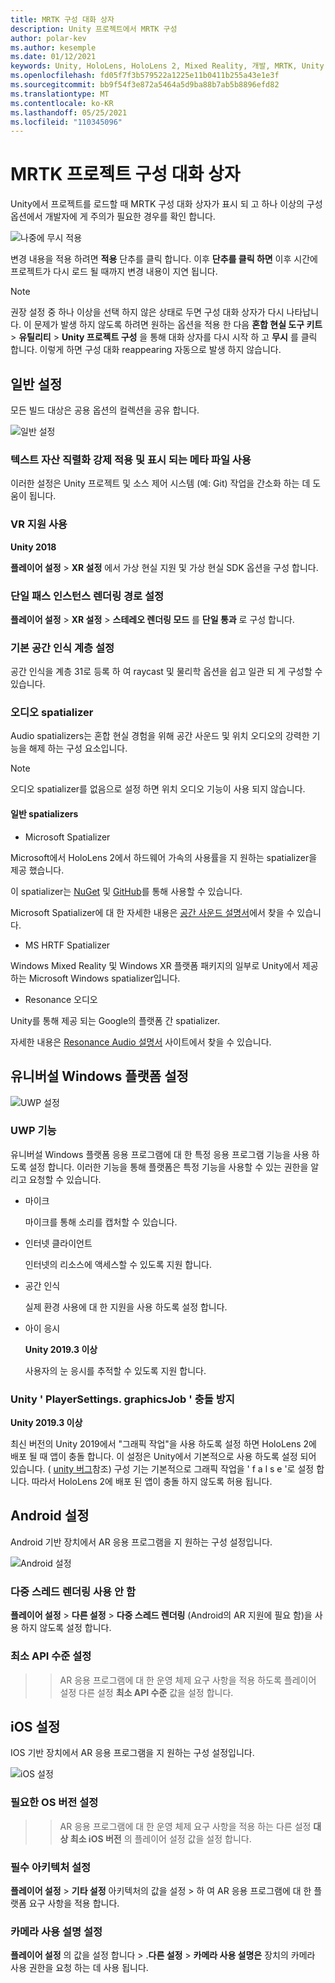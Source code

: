 ```yaml
---
title: MRTK 구성 대화 상자
description: Unity 프로젝트에서 MRTK 구성
author: polar-kev
ms.author: kesemple
ms.date: 01/12/2021
keywords: Unity, HoloLens, HoloLens 2, Mixed Reality, 개발, MRTK, Unity
ms.openlocfilehash: fd05f7f3b579522a1225e11b0411b255a43e1e3f
ms.sourcegitcommit: bb9f54f3e872a5464a5d9ba88b7ab5b8896efd82
ms.translationtype: MT
ms.contentlocale: ko-KR
ms.lasthandoff: 05/25/2021
ms.locfileid: "110345096"
---
```

# <a name="mrtk-project-configuration-dialog"></a>MRTK 프로젝트 구성 대화 상자

Unity에서 프로젝트를 로드할 때 MRTK 구성 대화 상자가 표시 되 고 하나 이상의 구성 옵션에서 개발자에 게 주의가 필요한 경우를 확인 합니다.

![나중에 무시 적용](../features/images/configuration-dialog/ConfigurationDialogHeader.png)

변경 내용을 적용 하려면 **적용** 단추를 클릭 합니다. 이후 **단추를 클릭 하면** 이후 시간에 프로젝트가 다시 로드 될 때까지 변경 내용이 지연 됩니다.

> [!NOTE]
> 권장 설정 중 하나 이상을 선택 하지 않은 상태로 두면 구성 대화 상자가 다시 나타납니다. 이 문제가 발생 하지 않도록 하려면 원하는 옵션을 적용 한 다음 **혼합 현실 도구 키트**  >  **유틸리티**  >  **Unity 프로젝트 구성** 을 통해 대화 상자를 다시 시작 하 고 **무시** 를 클릭 합니다. 이렇게 하면 구성 대화 reappearing 자동으로 발생 하지 않습니다.

## <a name="common-settings"></a>일반 설정

모든 빌드 대상은 공용 옵션의 컬렉션을 공유 합니다.

![일반 설정](../features/images/configuration-dialog/ConfigurationDialogCommonSettings.png)

### <a name="force-text-asset-serialization-and-enable-visible-meta-files"></a>텍스트 자산 직렬화 강제 적용 및 표시 되는 메타 파일 사용

이러한 설정은 Unity 프로젝트 및 소스 제어 시스템 (예: Git) 작업을 간소화 하는 데 도움이 됩니다.

### <a name="enable-vr-supported"></a>VR 지원 사용

**Unity 2018**

**플레이어 설정**  >  **XR 설정** 에서 가상 현실 지원 및 가상 현실 SDK 옵션을 구성 합니다.

### <a name="set-single-pass-instanced-rendering-path"></a>단일 패스 인스턴스 렌더링 경로 설정

**플레이어 설정**  >  **XR 설정**  >  **스테레오 렌더링 모드** 를 **단일 통과** 로 구성 합니다.

### <a name="set-default-spatial-awareness-layer"></a>기본 공간 인식 계층 설정

공간 인식을 계층 31로 등록 하 여 raycast 및 물리학 옵션을 쉽고 일관 되 게 구성할 수 있습니다.

### <a name="audio-spatializer"></a>오디오 spatializer

Audio spatializers는 혼합 현실 경험을 위해 공간 사운드 및 위치 오디오의 강력한 기능을 해제 하는 구성 요소입니다.

> [!NOTE]
> 오디오 spatializer를 없음으로 설정 하면 위치 오디오 기능이 사용 되지 않습니다.

#### <a name="common-spatializers"></a>일반 spatializers

- Microsoft Spatializer

Microsoft에서 HoloLens 2에서 하드웨어 가속의 사용률을 지 원하는 spatializer을 제공 했습니다.

이 spatializer는 [NuGet](https://www.nuget.org/packages/Microsoft.SpatialAudio.Spatializer.Unity/) 및 [GitHub](https://github.com/microsoft/spatialaudio-unity)를 통해 사용할 수 있습니다.

Microsoft Spatializer에 대 한 자세한 내용은 [공간 사운드 설명서](/windows/mixed-reality/spatial-sound-in-unity)에서 찾을 수 있습니다.

- MS HRTF Spatializer

Windows Mixed Reality 및 Windows XR 플랫폼 패키지의 일부로 Unity에서 제공 하는 Microsoft Windows spatializer입니다.

- Resonance 오디오

Unity를 통해 제공 되는 Google의 플랫폼 간 spatializer.

자세한 내용은 [Resonance Audio 설명서](https://resonance-audio.github.io/resonance-audio/develop/unity/getting-started) 사이트에서 찾을 수 있습니다.

## <a name="universal-windows-platform-settings"></a>유니버설 Windows 플랫폼 설정

![UWP 설정](../features/images/configuration-dialog/ConfigurationDialogUWPSettings.png)

### <a name="uwp-capabilities"></a>UWP 기능

유니버설 Windows 플랫폼 응용 프로그램에 대 한 특정 응용 프로그램 기능을 사용 하도록 설정 합니다. 이러한 기능을 통해 플랫폼은 특정 기능을 사용할 수 있는 권한을 알리고 요청할 수 있습니다.

- 마이크

  마이크를 통해 소리를 캡처할 수 있습니다.

- 인터넷 클라이언트

  인터넷의 리소스에 액세스할 수 있도록 지원 합니다.

- 공간 인식

  실제 환경 사용에 대 한 지원을 사용 하도록 설정 합니다.

- 아이 응시

  **Unity 2019.3 이상**

  사용자의 눈 응시를 추적할 수 있도록 지원 합니다.

### <a name="avoid-unity-playersettingsgraphicsjob-crash"></a>Unity ' PlayerSettings. graphicsJob ' 충돌 방지

**Unity 2019.3 이상**

최신 버전의 Unity 2019에서 "그래픽 작업"을 사용 하도록 설정 하면 HoloLens 2에 배포 될 때 앱이 충돌 합니다.
이 설정은 Unity에서 기본적으로 사용 하도록 설정 되어 있습니다. ( [unity 버그](https://issuetracker.unity3d.com/issues/enabling-graphics-jobs-in-2019-dot-3-x-results-in-a-crash-or-nothing-rendering-on-hololens-2)참조) 구성 기는 기본적으로 그래픽 작업을 ' f a l s e '로 설정 합니다. 따라서 HoloLens 2에 배포 된 앱이 충돌 하지 않도록 허용 됩니다.

## <a name="android-settings"></a>Android 설정

Android 기반 장치에서 AR 응용 프로그램을 지 원하는 구성 설정입니다.

![Android 설정](../features/images/configuration-dialog/ConfigurationDialogAndroidSettings.png)

### <a name="disable-multi-threaded-rendering"></a>다중 스레드 렌더링 사용 안 함

**플레이어 설정**  >  **다른 설정**  >  **다중 스레드 렌더링** (Android의 AR 지원에 필요 함)을 사용 하지 않도록 설정 합니다.

### <a name="set-minimum-api-level"></a>최소 API 수준 설정

  >    >  AR 응용 프로그램에 대 한 운영 체제 요구 사항을 적용 하도록 플레이어 설정 다른 설정 **최소 API 수준** 값을 설정 합니다.

## <a name="ios-settings"></a>iOS 설정

IOS 기반 장치에서 AR 응용 프로그램을 지 원하는 구성 설정입니다.

![iOS 설정](../features/images/configuration-dialog/ConfigurationDialogiOSSettings.png)

### <a name="set-required-os-version"></a>필요한 OS 버전 설정

  >    >  AR 응용 프로그램에 대 한 운영 체제 요구 사항을 적용 하는 다른 설정 **대상 최소 iOS 버전** 의 플레이어 설정 값을 설정 합니다.

### <a name="set-required-architecture"></a>필수 아키텍처 설정

**플레이어 설정**  >  **기타 설정** 아키텍처의 값을 설정  >   하 여 AR 응용 프로그램에 대 한 플랫폼 요구 사항을 적용 합니다.

### <a name="set-camera-usage-descriptions"></a>카메라 사용 설명 설정

**플레이어 설정** 의 값을 설정 합니다  >  .**다른 설정**  >  **카메라 사용 설명은** 장치의 카메라 사용 권한을 요청 하는 데 사용 됩니다.